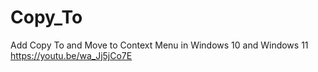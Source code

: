 # Copy_To
Add Copy To and Move to Context Menu in Windows 10 and Windows 11
https://youtu.be/wa_Jj5jCo7E
